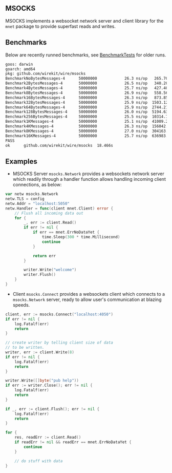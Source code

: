 MSOCKS
-------
MSOCKS implements a websocket network server and client library for the `mnet` package to provide superfast reads and writes.

## Benchmarks

Below are recently runned benchmarks, see [BenchmarkTests](./benchmark.txt) for older runs.

```bash
goos: darwin
goarch: amd64
pkg: github.com/wirekit/wire/msocks
BenchmarkNoBytesMessages-4    	50000000	        26.3 ns/op	 265.70 MB/s	       0 B/op	       0 allocs/op
Benchmark2BytesMessages-4     	50000000	        26.5 ns/op	 340.20 MB/s	       0 B/op	       0 allocs/op
Benchmark4BytesMessages-4     	50000000	        25.7 ns/op	 427.40 MB/s	       0 B/op	       0 allocs/op
Benchmark8BytesMessages-4     	50000000	        26.9 ns/op	 558.56 MB/s	       0 B/op	       0 allocs/op
Benchmark16BytesMessages-4    	50000000	        26.3 ns/op	 873.85 MB/s	       0 B/op	       0 allocs/op
Benchmark32BytesMessages-4    	50000000	        25.9 ns/op	1503.12 MB/s	       0 B/op	       0 allocs/op
Benchmark64BytesMessages-4    	50000000	        25.9 ns/op	2744.21 MB/s	       0 B/op	       0 allocs/op
Benchmark128BytesMessages-4   	50000000	        26.0 ns/op	5194.63 MB/s	       0 B/op	       0 allocs/op
Benchmark256BytesMessages-4   	50000000	        25.5 ns/op	10314.74 MB/s	       0 B/op	       0 allocs/op
Benchmark1KMessages-4         	50000000	        25.1 ns/op	41009.28 MB/s	       0 B/op	       0 allocs/op
Benchmark4KMessages-4         	50000000	        26.3 ns/op	156042.32 MB/s	       0 B/op	       0 allocs/op
Benchmark8KMessages-4         	50000000	        27.0 ns/op	304163.43 MB/s	       0 B/op	       0 allocs/op
Benchmark16KMessages-4        	50000000	        25.7 ns/op	636983.55 MB/s	       0 B/op	       0 allocs/op
PASS
ok  	github.com/wirekit/wire/msocks	18.466s

```

## Examples

- MSOCKS Server
`msocks.Network` provides a websockets network server which readily through a handler function allows handling incoming client connections, as below: 

```go
var netw msocks.Network
netw.TLS = config
netw.Addr = "localhost:5050"
netw.Handler = func(client mnet.Client) error {
    // Flush all incoming data out
    for {
        _, err := client.Read()
        if err != nil {
            if err == mnet.ErrNoDataYet {
                time.Sleep(300 * time.Millisecond)
                continue
            }

            return err
        }

        writer.Write("welcome")
        writer.Flush()
    }
}

```

- Client
`msocks.Connect` provides a websockets client which connects to a `msocks.Network` server, ready to allow user's communication at blazing speeds.

```go
client, err := msocks.Connect("localhost:4050")
if err != nil {
    log.Fatalf(err)
    return
}

// create writer by telling client size of data
// to be written.
writer, err := client.Write(8)
if err != nil {
    log.Fatalf(err)
    return
}

writer.Write([]byte("pub help"))
if err := writer.Close(); err != nil {
    log.Fatalf(err)
    return
}

if _, err := client.Flush(); err != nil {
    log.Fatalf(err)
    return
}

for {
    res, readErr := client.Read()
    if readErr != nil && readErr == mnet.ErrNoDataYet {
        continue
    }

    // do stuff with data
}
```
